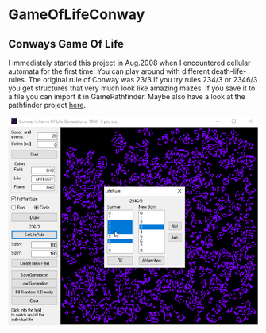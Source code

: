 # GameOfLifeConway
## Conways Game Of Life  
I immediately started this project in Aug.2008 when I encountered cellular automata for the first time.
You can play around with different death-life-rules. The original rule of Conway was 23/3
If you try rules 234/3 or 2346/3 you get structures that very much look like amazing mazes.
If you save it to a file you can import it in GamePathfinder. 
Maybe also have a look at the pathfinder project [here](https://github.com/OlimilO1402/GamePathFinder).

![GameOfLifeConway Image](Resources/Pictures/GameOfLifeConway.png "GameOfLifeConway Image")